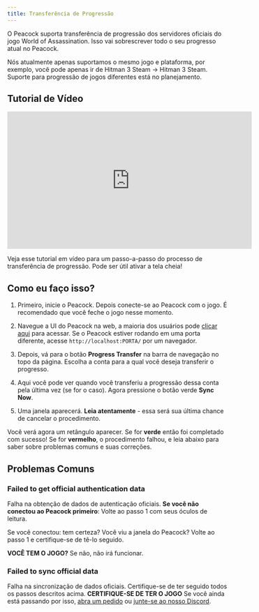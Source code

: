 ```yaml
---
title: Transferência de Progressão
---
```


O Peacock suporta transferência de progressão dos servidores oficiais do jogo World of Assassination. Isso vai sobrescrever todo o seu progresso atual no Peacock.

Nós atualmente apenas suportamos o mesmo jogo e plataforma, por exemplo, você pode apenas ir de Hitman 3 Steam → Hitman 3 Steam.
Suporte para progressão de jogos diferentes está no planejamento.

## Tutorial de Vídeo

<iframe width="560" height="315" src="https://www.youtube-nocookie.com/embed/nF5ngiuDe5M?start=201" title="YouTube video player" frameborder="0" allow="autoplay; encrypted-media; picture-in-picture; web-share" referrerpolicy="strict-origin-when-cross-origin" allowfullscreen="true"></iframe>

Veja esse tutorial em vídeo para um passo-a-passo do processo de transferência de progressão. Pode ser útil ativar a tela cheia!

## Como eu faço isso?

1. Primeiro, inicie o Peacock. Depois conecte-se ao Peacock com o jogo. É recomendado que você feche o jogo nesse momento.

2. Navegue a UI do Peacock na web, a maioria dos usuários pode [clicar aqui](http://localhost/) para acessar.
   Se o Peacock estiver rodando em uma porta diferente, acesse `http://localhost:PORTA/` por um navegador.

3. Depois, vá para o botão **Progress Transfer** na barra de navegação no topo da página.
   Escolha a conta para a qual você deseja transferir o progresso.

4. Aqui você pode ver quando você transferiu a progressão dessa conta pela última vez (se for o caso).
   Agora pressione o botão verde **Sync Now**.

5. Uma janela aparecerá. **Leia atentamente** - essa será sua última chance de cancelar o procedimento.

Você verá agora um retângulo aparecer. Se for **verde** então foi completado com sucesso!
Se for **vermelho**, o procedimento falhou, e leia abaixo para saber sobre problemas comuns e suas correções.

## Problemas Comuns

### Failed to get official authentication data

Falha na obtenção de dados de autenticação oficiais. **Se você não conectou ao Peacock primeiro**: Volte ao passo 1 com seus óculos de leitura.

Se você conectou: tem certeza? Você viu a janela do Peacock? Volte ao passo 1 e certifique-se de tê-lo seguido.

**VOCÊ TEM O JOGO?** Se não, não irá funcionar.

### Failed to sync official data

Falha na sincronização de dados oficiais. Certifique-se de ter seguido todos os passos descritos acima. **CERTIFIQUE-SE DE TER O JOGO**
Se você ainda está passando por isso, [abra um pedido](https://github.com/thepeacockproject/Peacock/issues/new/choose) ou [junte-se ao nosso Discord](https://discord.gg/F8qQTfnajw).
